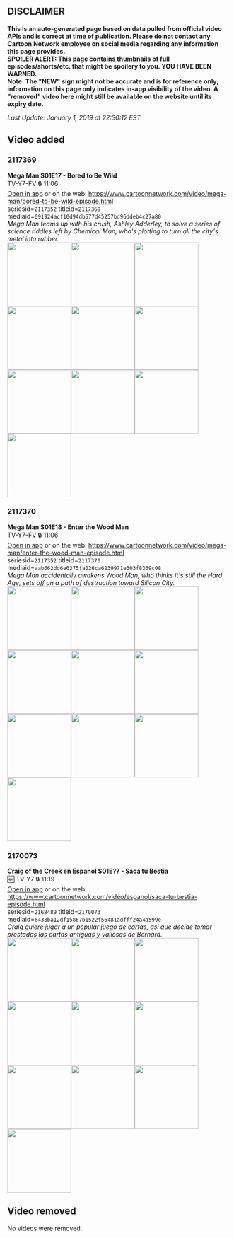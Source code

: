 ## DISCLAIMER
**This is an auto-generated page based on data pulled from official video APIs and is correct at time of publication. Please do not contact any Cartoon Network employee on social media regarding any information this page provides.**  
**SPOILER ALERT: This page contains thumbnails of full episodes/shorts/etc. that might be spoilery to you. YOU HAVE BEEN WARNED.**  
**Note: The "NEW" sign might not be accurate and is for reference only; information on this page only indicates in-app visibility of the video. A "removed" video here might still be available on the website until its expiry date.**  

_Last Update: January 1, 2019 at 22:30:12 EST_
## Video added
### 2117369
**Mega Man S01E17 - Bored to Be Wild**  
TV-Y7-FV 🔒 11:06  
[Open in app](https://tinyurl.com/y9cy3txb) or on the web: https://www.cartoonnetwork.com/video/mega-man/bored-to-be-wild-episode.html  
seriesid=`2117352` titleid=`2117369` mediaid=`091924acf10d94db577d45257bd96ddeb4c27a80`  
_Mega Man teams up with his crush, Ashley Adderley, to solve a series of science riddles left by Chemical Man, who's plotting to turn all the city's metal into rubber._  
<a href="https://s3.amazonaws.com/cn-orchestrator/2117369_001_1280x720.jpg"><img src="https://s3.amazonaws.com/cn-orchestrator/2117369_001_640x360.jpg" height="144px" /></a><a href="https://s3.amazonaws.com/cn-orchestrator/2117369_002_1280x720.jpg"><img src="https://s3.amazonaws.com/cn-orchestrator/2117369_002_640x360.jpg" height="144px" /></a><a href="https://s3.amazonaws.com/cn-orchestrator/2117369_003_1280x720.jpg"><img src="https://s3.amazonaws.com/cn-orchestrator/2117369_003_640x360.jpg" height="144px" /></a><a href="https://s3.amazonaws.com/cn-orchestrator/2117369_004_1280x720.jpg"><img src="https://s3.amazonaws.com/cn-orchestrator/2117369_004_640x360.jpg" height="144px" /></a><a href="https://s3.amazonaws.com/cn-orchestrator/2117369_005_1280x720.jpg"><img src="https://s3.amazonaws.com/cn-orchestrator/2117369_005_640x360.jpg" height="144px" /></a><a href="https://s3.amazonaws.com/cn-orchestrator/2117369_006_1280x720.jpg"><img src="https://s3.amazonaws.com/cn-orchestrator/2117369_006_640x360.jpg" height="144px" /></a><a href="https://s3.amazonaws.com/cn-orchestrator/2117369_007_1280x720.jpg"><img src="https://s3.amazonaws.com/cn-orchestrator/2117369_007_640x360.jpg" height="144px" /></a><a href="https://s3.amazonaws.com/cn-orchestrator/2117369_008_1280x720.jpg"><img src="https://s3.amazonaws.com/cn-orchestrator/2117369_008_640x360.jpg" height="144px" /></a><a href="https://s3.amazonaws.com/cn-orchestrator/2117369_009_1280x720.jpg"><img src="https://s3.amazonaws.com/cn-orchestrator/2117369_009_640x360.jpg" height="144px" /></a><a href="https://s3.amazonaws.com/cn-orchestrator/2117369_010_1280x720.jpg"><img src="https://s3.amazonaws.com/cn-orchestrator/2117369_010_640x360.jpg" height="144px" /></a>
### 2117370
**Mega Man S01E18 - Enter the Wood Man**  
TV-Y7-FV 🔒 11:06  
[Open in app](https://tinyurl.com/ybr8w397) or on the web: https://www.cartoonnetwork.com/video/mega-man/enter-the-wood-man-episode.html  
seriesid=`2117352` titleid=`2117370` mediaid=`aab662dd6e6375fa026ca6239971e303f8369c08`  
_Mega Man accidentally awakens Wood Man, who thinks it's still the Hard Age, sets off on a path of destruction toward Silicon City._  
<a href="https://s3.amazonaws.com/cn-orchestrator/2117370_001_1280x720.jpg"><img src="https://s3.amazonaws.com/cn-orchestrator/2117370_001_640x360.jpg" height="144px" /></a><a href="https://s3.amazonaws.com/cn-orchestrator/2117370_002_1280x720.jpg"><img src="https://s3.amazonaws.com/cn-orchestrator/2117370_002_640x360.jpg" height="144px" /></a><a href="https://s3.amazonaws.com/cn-orchestrator/2117370_003_1280x720.jpg"><img src="https://s3.amazonaws.com/cn-orchestrator/2117370_003_640x360.jpg" height="144px" /></a><a href="https://s3.amazonaws.com/cn-orchestrator/2117370_004_1280x720.jpg"><img src="https://s3.amazonaws.com/cn-orchestrator/2117370_004_640x360.jpg" height="144px" /></a><a href="https://s3.amazonaws.com/cn-orchestrator/2117370_005_1280x720.jpg"><img src="https://s3.amazonaws.com/cn-orchestrator/2117370_005_640x360.jpg" height="144px" /></a><a href="https://s3.amazonaws.com/cn-orchestrator/2117370_006_1280x720.jpg"><img src="https://s3.amazonaws.com/cn-orchestrator/2117370_006_640x360.jpg" height="144px" /></a><a href="https://s3.amazonaws.com/cn-orchestrator/2117370_007_1280x720.jpg"><img src="https://s3.amazonaws.com/cn-orchestrator/2117370_007_640x360.jpg" height="144px" /></a><a href="https://s3.amazonaws.com/cn-orchestrator/2117370_008_1280x720.jpg"><img src="https://s3.amazonaws.com/cn-orchestrator/2117370_008_640x360.jpg" height="144px" /></a><a href="https://s3.amazonaws.com/cn-orchestrator/2117370_009_1280x720.jpg"><img src="https://s3.amazonaws.com/cn-orchestrator/2117370_009_640x360.jpg" height="144px" /></a><a href="https://s3.amazonaws.com/cn-orchestrator/2117370_010_1280x720.jpg"><img src="https://s3.amazonaws.com/cn-orchestrator/2117370_010_640x360.jpg" height="144px" /></a>
### 2170073
**Craig of the Creek en Espanol S01E?? - Saca tu Bestia**  
🆕 TV-Y7 🔒 11:19  
[Open in app](https://tinyurl.com/yc2wed2m) or on the web: https://www.cartoonnetwork.com/video/espanol/saca-tu-bestia-episode.html  
seriesid=`2168489` titleid=`2170073` mediaid=`6438ba12df15867b1522f56481adfff24a4a599e`  
_Craig quiere jugar a un popular juego de cartas, así que decide tomar prestadas las cartas antiguas y valiosas de Bernard._  
<a href="https://s3.amazonaws.com/cn-orchestrator/2170073_001_1280x720.jpg"><img src="https://s3.amazonaws.com/cn-orchestrator/2170073_001_640x360.jpg" height="144px" /></a><a href="https://s3.amazonaws.com/cn-orchestrator/2170073_002_1280x720.jpg"><img src="https://s3.amazonaws.com/cn-orchestrator/2170073_002_640x360.jpg" height="144px" /></a><a href="https://s3.amazonaws.com/cn-orchestrator/2170073_003_1280x720.jpg"><img src="https://s3.amazonaws.com/cn-orchestrator/2170073_003_640x360.jpg" height="144px" /></a><a href="https://s3.amazonaws.com/cn-orchestrator/2170073_004_1280x720.jpg"><img src="https://s3.amazonaws.com/cn-orchestrator/2170073_004_640x360.jpg" height="144px" /></a><a href="https://s3.amazonaws.com/cn-orchestrator/2170073_005_1280x720.jpg"><img src="https://s3.amazonaws.com/cn-orchestrator/2170073_005_640x360.jpg" height="144px" /></a><a href="https://s3.amazonaws.com/cn-orchestrator/2170073_006_1280x720.jpg"><img src="https://s3.amazonaws.com/cn-orchestrator/2170073_006_640x360.jpg" height="144px" /></a><a href="https://s3.amazonaws.com/cn-orchestrator/2170073_007_1280x720.jpg"><img src="https://s3.amazonaws.com/cn-orchestrator/2170073_007_640x360.jpg" height="144px" /></a><a href="https://s3.amazonaws.com/cn-orchestrator/2170073_008_1280x720.jpg"><img src="https://s3.amazonaws.com/cn-orchestrator/2170073_008_640x360.jpg" height="144px" /></a><a href="https://s3.amazonaws.com/cn-orchestrator/2170073_009_1280x720.jpg"><img src="https://s3.amazonaws.com/cn-orchestrator/2170073_009_640x360.jpg" height="144px" /></a><a href="https://s3.amazonaws.com/cn-orchestrator/2170073_010_1280x720.jpg"><img src="https://s3.amazonaws.com/cn-orchestrator/2170073_010_640x360.jpg" height="144px" /></a>
## Video removed
No videos were removed.
